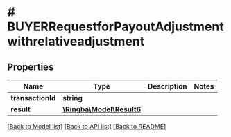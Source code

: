 # # BUYERRequestforPayoutAdjustmentwithrelativeadjustment

## Properties

Name | Type | Description | Notes
------------ | ------------- | ------------- | -------------
**transactionId** | **string** |  |
**result** | [**\Ringba\Model\Result6**](Result6.md) |  |

[[Back to Model list]](../../README.md#models) [[Back to API list]](../../README.md#endpoints) [[Back to README]](../../README.md)
